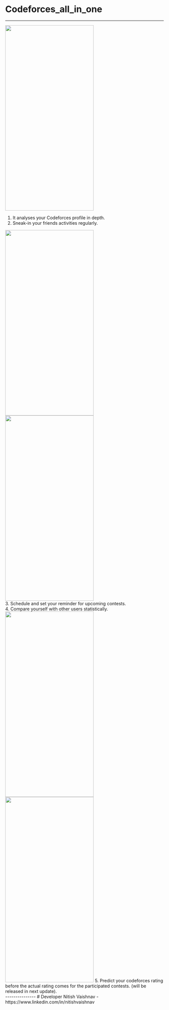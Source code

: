 # Codeforces_all_in_one
---------------

<a href="url"><img src="https://github.com/nitishv2017/Codeforces_all_in_one/blob/master/final_entry_gif.gif"  width="281" height="590" ></a> <br/>
1. It analyses your Codeforces profile in depth. <br/>
2. Sneak-in your friends activities regularly.<br/>
<div>
<a href="url"><img src="https://github.com/nitishv2017/Codeforces_all_in_one/blob/master/2.jpg"  width="281" height="590" ></a>
<a href="url"><img src="https://github.com/nitishv2017/Codeforces_all_in_one/blob/master/3.jpg"  width="281" height="590" ></a>
 </div>
3. Schedule and set your reminder for upcoming contests.<br/>
4. Compare yourself with other users statistically.<br/>
<a href="url"><img src="https://github.com/nitishv2017/Codeforces_all_in_one/blob/master/4.jpg"  width="281" height="590" ></a>
<a href="url"><img src="https://github.com/nitishv2017/Codeforces_all_in_one/blob/master/5.jpg"  width="281" height="590" ></a>
5. Predict your codeforces rating before the actual rating comes for the participated contests. (will be released in next update).<br/>
 ---------------
# Developer
Nitish Vaishnav - https://www.linkedin.com/in/nitishvaishnav <br/>
 
